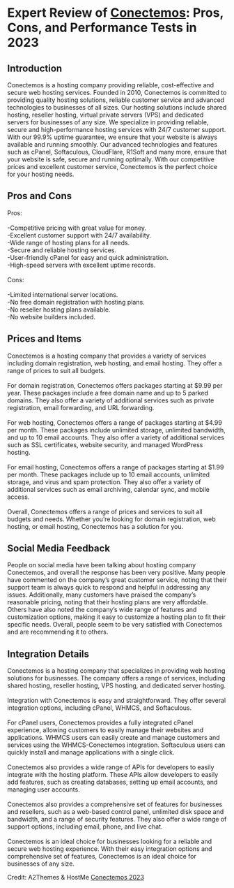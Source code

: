 <h1>Expert Review of <a href="https://a2themes.com/conectemos-reviews">Conectemos</a>: Pros, Cons, and Performance Tests in 2023</h1>
<h2>Introduction</h2>
Conectemos is a hosting company providing reliable, cost-effective and secure web hosting services. Founded in 2010, Conectemos is committed to providing quality hosting solutions, reliable customer service and advanced technologies to businesses of all sizes. Our hosting solutions include shared hosting, reseller hosting, virtual private servers (VPS) and dedicated servers for businesses of any size. We specialize in providing reliable, secure and high-performance hosting services with 24/7 customer support. With our 99.9% uptime guarantee, we ensure that your website is always available and running smoothly. Our advanced technologies and features such as cPanel, Softaculous, CloudFlare, R1Soft and many more, ensure that your website is safe, secure and running optimally. With our competitive prices and excellent customer service, Conectemos is the perfect choice for your hosting needs.
<h2>Pros and Cons</h2>
Pros:<br><br>-Competitive pricing with great value for money.<br>-Excellent customer support with 24/7 availability.<br>-Wide range of hosting plans for all needs.<br>-Secure and reliable hosting services.<br>-User-friendly cPanel for easy and quick administration.<br>-High-speed servers with excellent uptime records.<br><br>Cons:<br><br>-Limited international server locations.<br>-No free domain registration with hosting plans.<br>-No reseller hosting plans available.<br>-No website builders included.
<h2>Prices and Items</h2>
Conectemos is a hosting company that provides a variety of services including domain registration, web hosting, and email hosting. They offer a range of prices to suit all budgets.<br><br>For domain registration, Conectemos offers packages starting at $9.99 per year. These packages include a free domain name and up to 5 parked domains. They also offer a variety of additional services such as private registration, email forwarding, and URL forwarding.<br><br>For web hosting, Conectemos offers a range of packages starting at $4.99 per month. These packages include unlimited storage, unlimited bandwidth, and up to 10 email accounts. They also offer a variety of additional services such as SSL certificates, website security, and managed WordPress hosting.<br><br>For email hosting, Conectemos offers a range of packages starting at $1.99 per month. These packages include up to 10 email accounts, unlimited storage, and virus and spam protection. They also offer a variety of additional services such as email archiving, calendar sync, and mobile access.<br><br>Overall, Conectemos offers a range of prices and services to suit all budgets and needs. Whether you’re looking for domain registration, web hosting, or email hosting, Conectemos has a solution for you.
<h2>Social Media Feedback</h2>
People on social media have been talking about hosting company Conectemos, and overall the response has been very positive. Many people have commented on the company’s great customer service, noting that their support team is always quick to respond and helpful in addressing any issues. Additionally, many customers have praised the company’s reasonable pricing, noting that their hosting plans are very affordable. Others have also noted the company’s wide range of features and customization options, making it easy to customize a hosting plan to fit their specific needs. Overall, people seem to be very satisfied with Conectemos and are recommending it to others.
<h2>Integration Details</h2>
Conectemos is a hosting company that specializes in providing web hosting solutions for businesses. The company offers a range of services, including shared hosting, reseller hosting, VPS hosting, and dedicated server hosting.<br><br>Integration with Conectemos is easy and straightforward. They offer several integration options, including cPanel, WHMCS, and Softaculous.<br><br>For cPanel users, Conectemos provides a fully integrated cPanel experience, allowing customers to easily manage their websites and applications. WHMCS users can easily create and manage customers and services using the WHMCS-Conectemos integration. Softaculous users can quickly install and manage applications with a single click.<br><br>Conectemos also provides a wide range of APIs for developers to easily integrate with the hosting platform. These APIs allow developers to easily add features, such as creating databases, setting up email accounts, and managing user accounts.<br><br>Conectemos also provides a comprehensive set of features for businesses and resellers, such as a web-based control panel, unlimited disk space and bandwidth, and a range of security features. They also offer a wide range of support options, including email, phone, and live chat.<br><br>Conectemos is an ideal choice for businesses looking for a reliable and secure web hosting experience. With their easy integration options and comprehensive set of features, Conectemos is an ideal choice for businesses of any size.
<p>Credit: A2Themes & HostMe <a href="https://a2themes.com/conectemos-reviews">Conectemos 2023</a></p>